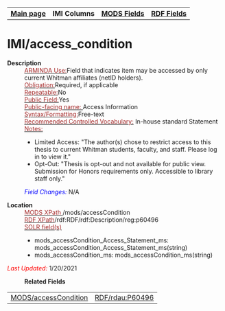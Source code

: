 <!DOCTYPE html>
<html>

<body>
<table style="width:100%">
  <tr>
    <th><a href="index.md">Main page</a></th>
	<th>IMI Columns</th>
    <th><a href="MODS.md">MODS Fields</a></th>
    <th><a href="#">RDF Fields</a></th>
  </tr>
</table>

<h1>IMI/access_condition</h1>
<dl>
  <dt><b>Description</b></dt>
  <dd><ins><font color="brown">ARMINDA Use:</font></ins>Field that indicates item may be accessed by only current Whitman affiliates (netID holders).</dd>
  <dd><ins><font color="brown">Obligation:</font></ins>Required, if applicable</dd>
  <dd><ins><font color="brown">Repeatable:</font></ins>No</dd>
  <dd><ins><font color="brown">Public Field:</font></ins>Yes</dd>
  <dd><ins><font color="brown">Public-facing name: </font></ins>Access Information</dd>
  <dd><ins><font color="brown">Syntax/Formatting:</font></ins>Free-text</dd>
  <dd><ins><font color="brown">Recommended Controlled Vocabulary:</font></ins> In-house standard Statement</dd>
  <dd><ins><font color="brown">Notes: </font></ins>
	<ul>
		<li>Limited Access: "The author(s) chose to restrict access to this thesis to current Whitman students, faculty, and staff. Please log in to view it."</li>
		<li>Opt-Out: "Thesis is opt-out and not available for public view. Submission for Honors requirements only. Accessible to library staff only."</li>
		</ul>
	</dd>
  <dd><font color="blue"><i>Field Changes: </i></font>N/A</dd>
</dl>
<dl>
<dl>
    <dt><b>Location</b></dt>
	  <dd> <ins><font color="brown">MODS XPath </font></ins>/mods/accessCondition</dd>
		<dd> <ins><font color="brown">RDF XPath</font></ins>/rdf:RDF/rdf:Description/reg:p60496</dd>
		<dd> <ins><font color="brown">SOLR field(s)</font></ins>
			<ul>
				<li>mods_accessCondition_Access_Statement_ms: mods_accessCondition_Access_Statement_ms(string)</li>
				<li>mods_accessCondition_ms: mods_accessCondition_ms(string) </li>
			</ul>
		</dd>
</dl>
	<p><font color="red"><i>Last Updated: </i></font>1/20/2021</p>
</dl>
<dl>
	<dd><b>Related Fields</b></dd>
		<table>
			<td><a href="mods.access_condition.md">MODS/accessCondition</a></td>
			<td><a href="rdf.rdau.p60496.md">RDF/rdau:P60496</a></td>
		</table>
</dl>
</body>
</html>